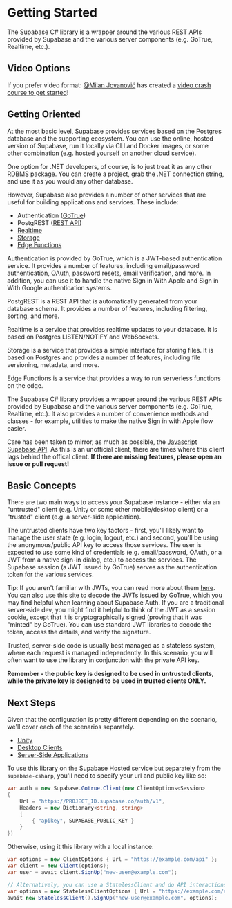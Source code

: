 # Getting Started

The Supabase C# library is a wrapper around the various REST APIs provided by Supabase and
the various server components (e.g. GoTrue, Realtime, etc.).

## Video Options

If you prefer video format: [@Milan Jovanović](https://www.youtube.com/@MilanJovanovicTech) has created a [video crash course to get started](https://www.youtube.com/watch?v=uviVTDtYeeE)!

## Getting Oriented

At the most basic level, Supabase provides services based on the Postgres database and
the supporting ecosystem. You can use the online, hosted version of Supabase, run it locally
via CLI and Docker images, or some other combination (e.g. hosted yourself on another cloud service).

One option for .NET developers, of course, is to just treat it as any other RDBMS package. You can
create a project, grab the .NET connection string, and use it as you would any other database.

However, Supabase also provides a number of other services that are useful for building applications
and services. These include:

- Authentication ([GoTrue](https://github.com/supabase/gotrue))
- PostgREST ([REST API](https://postgrest.org/en/stable/))
- [Realtime](https://github.com/supabase/realtime)
- [Storage](https://github.com/supabase/storage-api)
- [Edge Functions](https://github.com/supabase/edge-runtime)

Authentication is provided by GoTrue, which is a JWT-based authentication service. It provides
a number of features, including email/password authentication, OAuth, password resets, email
verification, and more. In addition, you can use it to handle the native Sign in With Apple and
Sign in With Google authentication systems.

PostgREST is a REST API that is automatically generated from your database schema. It provides
a number of features, including filtering, sorting, and more.

Realtime is a service that provides realtime updates to your database. It is based on Postgres
LISTEN/NOTIFY and WebSockets.

Storage is a service that provides a simple interface for storing files. It is based on Postgres
and provides a number of features, including file versioning, metadata, and more.

Edge Functions is a service that provides a way to run serverless functions on the edge.

The Supabase C# library provides a wrapper around the various REST APIs provided by Supabase and
the various server components (e.g. GoTrue, Realtime, etc.). It also provides a number of
convenience methods and classes - for example, utilities to make the native Sign in with Apple
flow easier.

Care has been taken to mirror, as much as possible, the [Javascript Supabase API](https://github.com/supabase/supabase-js). As this is an unofficial client, there are times where this client lags behind the offical client. **If there are missing features, please open an issue or pull request!**

## Basic Concepts

There are two main ways to access your Supabase instance - either via an "untrusted" client
(e.g. Unity or some other mobile/desktop client) or a "trusted" client (e.g. a server-side application).

The untrusted clients have two key factors - first, you'll likely want to manage the user
state (e.g. login, logout, etc.) and second, you'll be using the anonymous/public API key to
access those services. The user is expected to use some kind of credentials (e.g. email/password,
OAuth, or a JWT from a native sign-in dialog, etc.) to access the services. The Supabase session
(a JWT issued by GoTrue) serves as the authentication token for the various services.

Tip: If you aren't familiar with JWTs, you can read more about them [here](https://jwt.io/introduction/).
You can also use this site to decode the JWTs issued by GoTrue, which you may find helpful
when learning about Supabase Auth. If you are a traditional server-side dev, you might find
it helpful to think of the JWT as a session cookie, except that it is cryptographically signed
(proving that it was "minted" by GoTrue). You can use standard JWT libraries to decode the
token, access the details, and verify the signature.

Trusted, server-side code is usually best managed as a stateless system, where each request
is managed independently. In this scenario, you will often want to use the library in conjunction
with the private API key.

**Remember - the public key is designed to be used in untrusted clients, while the private key
is designed to be used in trusted clients ONLY.**

## Next Steps

Given that the configuration is pretty different depending on the scenario, we'll cover each
of the scenarios separately.

- [Unity](Unity.md)
- [Desktop Clients](DesktopClients.md)
- [Server-Side Applications](ServerSideApplications.md)

To use this library on the Supabase Hosted service but separately from the `supabase-csharp`, you'll need to specify
your url and public key like so:

```c#
var auth = new Supabase.Gotrue.Client(new ClientOptions<Session>
{
    Url = "https://PROJECT_ID.supabase.co/auth/v1",
    Headers = new Dictionary<string, string>
    {
        { "apikey", SUPABASE_PUBLIC_KEY }
    }
})
```

Otherwise, using it this library with a local instance:

```c#
var options = new ClientOptions { Url = "https://example.com/api" };
var client = new Client(options);
var user = await client.SignUp("new-user@example.com");

// Alternatively, you can use a StatelessClient and do API interactions that way
var options = new StatelessClientOptions { Url = "https://example.com/api" }
await new StatelessClient().SignUp("new-user@example.com", options);
```


